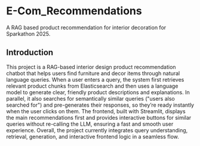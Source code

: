 ﻿# E-Com_Recommendations
A RAG based product recommendation for interior decoration for Sparkathon 2025.

## Introduction
This project is a RAG-based interior design product recommendation chatbot that helps users find furniture and decor items through natural language queries. When a user enters a query, the system first retrieves relevant product chunks from Elasticsearch and then uses a language model to generate clear, friendly product descriptions and explanations. In parallel, it also searches for semantically similar queries ("users also searched for") and pre-generates their responses, so they’re ready instantly when the user clicks on them. The frontend, built with Streamlit, displays the main recommendations first and provides interactive buttons for similar queries without re-calling the LLM, ensuring a fast and smooth user experience. Overall, the project currently integrates query understanding, retrieval, generation, and interactive frontend logic in a seamless flow.
